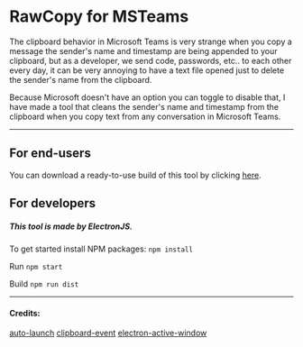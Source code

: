 # RawCopy for MSTeams

The clipboard behavior in Microsoft Teams is very strange when you copy a message the sender's name and timestamp are being appended to your clipboard, but as a developer, we send code, passwords, etc.. to each other every day, it can be very annoying to have a text file opened just to delete the sender's name from the clipboard.

Because Microsoft doesn't have an option you can toggle to disable that, I have made a tool that cleans the sender's name and timestamp from the clipboard when you copy text from any conversation in Microsoft Teams.

---

## For end-users

You can download a ready-to-use build of this tool by clicking [here](# "here").

## For developers

##### This tool is made by ElectronJS.

To get started install NPM packages:
`npm install`

Run
`npm start`

Build
`npm run dist`

---

#### Credits:

[auto-launch](https://www.npmjs.com/package/auto-launch "auto-launch")
[clipboard-event](https://www.npmjs.com/package/clipboard-event "clipboard-event")
[electron-active-window](https://www.npmjs.com/package/electron-active-window "electron-active-window")
